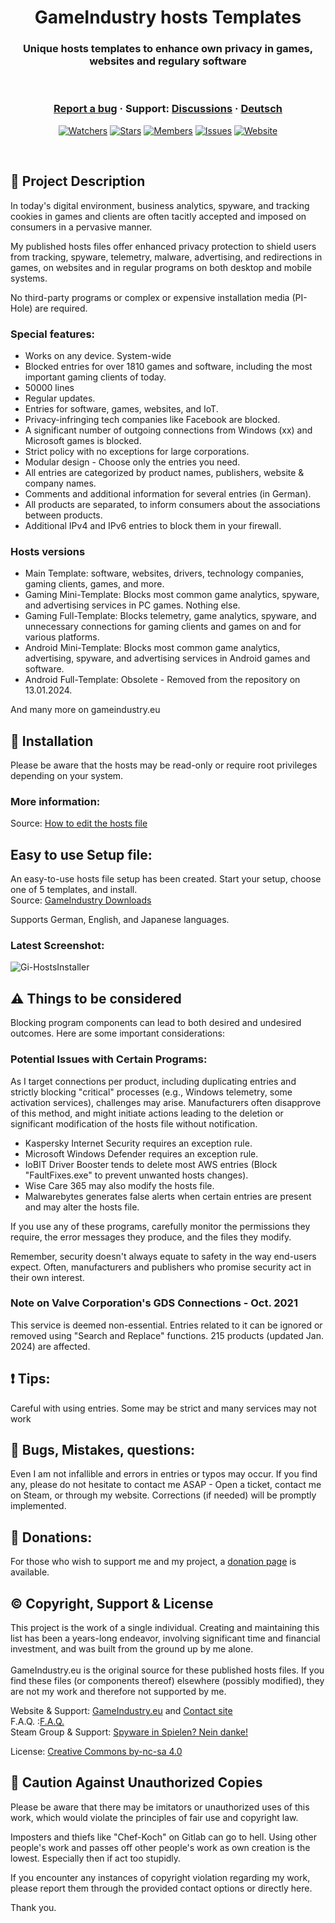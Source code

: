 <h1 align="center">GameIndustry hosts Templates</h1>
<h3 align="center">Unique hosts templates to enhance own privacy in games, websites and regulary software</h3>

<br />

<h3 align="center">
  <a href="https://github.com/KodoPengin/GameIndustry-hosts-Template/issues">Report a bug</a>
  <span> · </span>
  Support: <a href="https://github.com/KodoPengin/GameIndustry-hosts-Template/discussions">Discussions</a>
  <span> · </span>
  <a href="/docs/README_de.md">Deutsch</a>
</h3>
 <p align="center">
    <a href="https://github.com/KodoPengin/GameIndustry-hosts-Template/watchers"><img alt="Watchers" src="https://img.shields.io/github/watchers/KodoPengin/GameIndustry-hosts-Template.svg?color=0088ff" /></a>
    <a href="https://github.com/KodoPengin/GameIndustry-hosts-Template/stargazers"><img alt="Stars" src="https://img.shields.io/github/stars/KodoPengin/GameIndustry-hosts-Template.svg?color=0088ff" /></a>
    <a href="https://github.com/KodoPengin/GameIndustry-hosts-Template/network/members"><img alt="Members" src="https://img.shields.io/github/forks/KodoPengin/GameIndustry-hosts-Template.svg?color=0088ff" /></a>
    <a href="https://github.com/KodoPengin/GameIndustry-hosts-Template/issues"><img alt="Issues" src="https://img.shields.io/github/issues/KodoPengin/GameIndustry-hosts-Template.svg?color=0088ff" /></a>
		<a href="https://gameindustry.eu"><img alt="Website" src="https://img.shields.io/badge/website-online-blue?url=https%3A%2F%2Fgameindustry.eu?color=0088ff" /></a>
  </p>
<br />

## 📝 Project Description
In today's digital environment, business analytics, spyware, and tracking cookies in games and clients are often tacitly accepted and imposed on consumers in a pervasive manner.

My published hosts files offer enhanced privacy protection to shield users from tracking, spyware, telemetry, malware, advertising, and redirections in games, on websites and in regular programs on both desktop and mobile systems.

No third-party programs or complex or expensive installation media (PI-Hole) are required.

### Special features:
- Works on any device. System-wide
- Blocked entries for over 1810 games and software, including the most important gaming clients of today.
- 50000 lines
- Regular updates.
- Entries for software, games, websites, and IoT.
- Privacy-infringing tech companies like Facebook are blocked.
- A significant number of outgoing connections from Windows (xx) and Microsoft games is blocked.
- Strict policy with no exceptions for large corporations.
- Modular design - Choose only the entries you need.
- All entries are categorized by product names, publishers, website & company names.
- Comments and additional information for several entries (in German).
- All products are separated, to inform consumers about the associations between products.
- Additional IPv4 and IPv6 entries to block them in your firewall.

### Hosts versions
- Main Template: software, websites, drivers, technology companies, gaming clients, games, and more.
- Gaming Mini-Template: Blocks most common game analytics, spyware, and advertising services in PC games. Nothing else.
- Gaming Full-Template: Blocks telemetry, game analytics, spyware, and unnecessary connections for gaming clients and games on and for various platforms.
- Android Mini-Template: Blocks most common game analytics, advertising, spyware, and advertising services in Android games and software.
- Android Full-Template: Obsolete - Removed from the repository on 13.01.2024.

And many more on gameindustry.eu

## 📖 Installation
Please be aware that the hosts may be read-only or require root privileges depending on your system.
### More information:
Source: <a href="https://gameindustry.eu/de/blog/hosts-datei-bearbeiten-windows-linux-android/">How to edit the hosts file</a><br>

## Easy to use Setup file:
An easy-to-use hosts file setup has been created. Start your setup, choose one of 5 templates, and install.<br>
Source: <a href="https://www.gameindustry.eu/downloads/">GameIndustry Downloads</a><br>

Supports German, English, and Japanese languages.

### Latest Screenshot:
<p float="left">
<img src="https://www.gameindustry.eu/images/git/Setup_Uebersicht_2024.webp" alt="Gi-HostsInstaller">
</p>

## ⚠ Things to be considered
Blocking program components can lead to both desired and undesired outcomes. Here are some important considerations:

### Potential Issues with Certain Programs:
As I target connections per product, including duplicating entries and strictly blocking "critical" processes (e.g., Windows telemetry, some activation services), challenges may arise. Manufacturers often disapprove of this method, and might initiate actions leading to the deletion or significant modification of the hosts file without notification.<br>
- Kaspersky Internet Security requires an exception rule.
- Microsoft Windows Defender requires an exception rule.
- IoBIT Driver Booster tends to delete most AWS entries (Block "FaultFixes.exe" to prevent unwanted hosts changes).
- Wise Care 365 may also modify the hosts file.
- Malwarebytes generates false alerts when certain entries are present and may alter the hosts file.

If you use any of these programs, carefully monitor the permissions they require, the error messages they produce, and the files they modify.

Remember, security doesn't always equate to safety in the way end-users expect. Often, manufacturers and publishers who promise security act in their own interest.

### Note on Valve Corporation's GDS Connections - Oct. 2021
This service is deemed non-essential. Entries related to it can be ignored or removed using "Search and Replace" functions. 215 products (updated Jan. 2024) are affected.

## ❗ Tips:
Careful with using entries. Some may be strict and many services may not work

## 🐞 Bugs, Mistakes, questions:
Even I am not infallible and errors in entries or typos may occur. If you find any, please do not hesitate to contact me ASAP - Open a ticket, contact me on Steam, or through my website. Corrections (if needed) will be promptly implemented.

## 🔖 Donations:
For those who wish to support me and my project, a <a href="https://gameindustry.eu/de/donations/">donation page</a> is available.

## © Copyright, Support & License
This project is the work of a single individual. Creating and maintaining this list has been a years-long endeavor, involving significant time and financial investment, and was built from the ground up by me alone.<br><br>
GameIndustry.eu is the original source for these published hosts files. If you find these files (or components thereof) elsewhere (possibly modified), they are not my work and therefore not supported by me.

Website & Support: <a href="https://www.gameindustry.eu">GameIndustry.eu</a> and <a href="https://www.gameindustry.eu/contact/">Contact site</a><br>
F.A.Q. :<a href="https://www.gameindustry.eu/faq/">F.A.Q.</a><br>
Steam Group & Support: <a href="https://steamcommunity.com/groups/penguindome/">Spyware in Spielen? Nein danke!</a>

License: <a href="https://creativecommons.org/licenses/by-nc-sa/4.0/">Creative Commons by-nc-sa 4.0</a>

## 🚨 Caution Against Unauthorized Copies
Please be aware that there may be imitators or unauthorized uses of this work, which would violate the principles of fair use and copyright law.

Imposters and thiefs like "Chef-Koch" on Gitlab can go to hell. Using other people's work and passes off other people's work as own creation is the lowest. Especially then if act too stupidly.

If you encounter any instances of copyright violation regarding my work, please report them through the provided contact options or directly here.

Thank you.